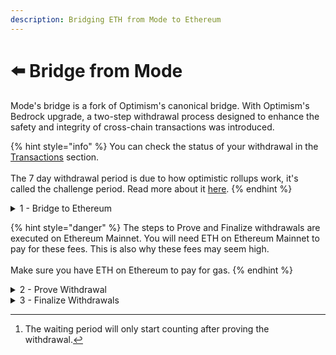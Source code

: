 ```yaml
---
description: Bridging ETH from Mode to Ethereum
---
```


# ⬅️ Bridge from Mode

Mode's bridge is a fork of Optimism's canonical bridge. With Optimism's Bedrock upgrade, a two-step withdrawal process designed to enhance the safety and integrity of cross-chain transactions was introduced.

{% hint style="info" %}
You can check the status of your withdrawal in the [Transactions](https://app.mode.network/transactions/) section.\
\
The 7 day withdrawal period is due to how optimistic rollups work, it's called the challenge period. Read more about it [here](https://docs.optimism.io/builders/app-developers/bridging/messaging).
{% endhint %}

<details>

<summary>1 - Bridge to Ethereum</summary>

First, go to [Mode's Bridge](https://app.mode.network/), click on **`Switch`** and select the token and input the amount you want to withdraw.&#x20;

Click on <mark style="color:purple;">**`Review Withdrawal`**</mark> , then check the 7 days checkbox and initiate the withdrawal.&#x20;

You can see the transaction status of your withdrwal in the [<mark style="color:purple;">**`Transactions`**</mark>](https://app.mode.network/transactions/) section

![](<../../.gitbook/assets/image (20).png>)

**Please wait up to 1 hour until the status of your tx is ready to prove.**

</details>

{% hint style="danger" %}
The steps to Prove and Finalize withdrawals are executed on Ethereum Mainnet. You will need ETH on Ethereum Mainnet to pay for these fees. This is also why these fees may seem high.\
\
Make sure you have ETH on Ethereum to pay for gas.
{% endhint %}

<details>

<summary>2 - Prove Withdrawal </summary>

After waiting for 1 hour, your transaction should be ready to "Prove withdrawal".

<img src="../../.gitbook/assets/image (19).png" alt="" data-size="original">\
\
Now click <mark style="color:purple;">**`Prove`**</mark> and submit the transaction, this will start the[ 7 day waiting period for the withdrawal.](#user-content-fn-1)[^1]&#x20;

</details>

<details>

<summary>3 - Finalize Withdrawals</summary>

After proving the transaction you will have to wait 7 days until the status of the transaction is ready to finalise.\
\
![](<../../.gitbook/assets/image (21).png>) \
\
You can now  click <mark style="color:purple;">**`Claim`**</mark> and after approving the transcation you should see the funds in your wallet on the Ethereum network shortly. \
\
The fees paid here are on Ethereum network.

</details>



[^1]: The waiting period will only start counting after proving the withdrawal.
